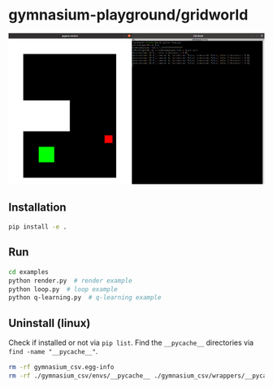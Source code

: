 # gymnasium-playground/gridworld

![assets/gymnasium_csv-v0.png](assets/gymnasium_csv-v0.png)

## Installation

```bash
pip install -e .
```

## Run

```bash
cd examples
python render.py  # render example
python loop.py  # loop example
python q-learning.py  # q-learning example
```

## Uninstall (linux)

Check if installed or not via `pip list`. Find the `__pycache__` directories via `find -name "__pycache__"`.

```bash
rm -rf gymnasium_csv.egg-info
rm -rf ./gymnasium_csv/envs/__pycache__ ./gymnasium_csv/wrappers/__pycache__ ./gymnasium_csv/__pycache__
```
